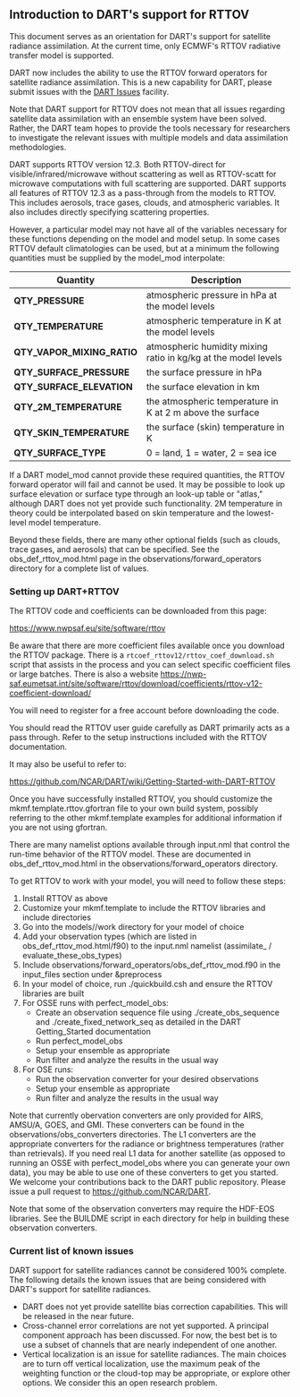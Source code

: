 
## Introduction to DART's support for RTTOV

This document serves as an orientation for DART's support for satellite radiance
assimilation. At the current time, only ECMWF's RTTOV radiative transfer
model is supported.

DART now includes the ability to use the RTTOV forward operators for 
satellite radiance assimilation. This is a new capability for DART, 
please submit issues with the 
[DART Issues](https://github.com/NCAR/DART/issues) facility.

Note that DART support for RTTOV does not mean that all issues regarding satellite
data assimilation with an ensemble system have been solved. Rather, the DART team
hopes to provide the tools necessary for researchers to investigate the relevant
issues with multiple models and data assimilation methodologies.

DART supports RTTOV version 12.3. Both RTTOV-direct for visible/infrared/microwave
without scattering as well as RTTOV-scatt for microwave computations with full scattering
are supported.  DART supports all features of RTTOV 12.3 as a pass-through from the
models to RTTOV. This includes aerosols, trace gases, clouds, and
atmospheric variables. It also includes directly specifying scattering properties.

However, a particular model may not have all of the variables necessary for these
functions depending on the model and model setup. In some cases RTTOV default
climatologies can be used, but at a minimum the following quantities must be supplied by the
model_mod interpolate:

| Quantity | Description |
| -------- | ----------- | 
| **QTY_PRESSURE**           | atmospheric pressure in hPa at the model levels |
| **QTY_TEMPERATURE**        | atmospheric temperature in K at the model levels |
| **QTY_VAPOR_MIXING_RATIO** | atmospheric humidity mixing ratio in kg/kg at the model levels |
| **QTY_SURFACE_PRESSURE**   | the surface pressure in hPa |
| **QTY_SURFACE_ELEVATION**  | the surface elevation in km |
| **QTY_2M_TEMPERATURE**     | the atmospheric temperature in K at 2 m above the surface | 
| **QTY_SKIN_TEMPERATURE**   | the surface (skin) temperature in K |
| **QTY_SURFACE_TYPE**       | 0 = land, 1 = water, 2 = sea ice | 

If a DART model_mod cannot provide these required quantities, the RTTOV forward operator 
will fail and cannot be used. It may be possible to look up surface elevation or surface 
type through an look-up table or "atlas," although DART does not yet provide such 
functionality. 2M temperature in theory could be interpolated based on skin temperature and 
the lowest-level model temperature.

Beyond these fields, there are many other optional fields (such as clouds, trace gases, and
aerosols) that can be specified. See the obs_def_rttov_mod.html page in the
observations/forward_operators directory for a complete list of values.

### Setting up DART+RTTOV

The RTTOV code and coefficients can be downloaded from this page:

https://www.nwpsaf.eu/site/software/rttov

Be aware that there are more coefficient files available once you download the RTTOV 
package.  There is a `rtcoef_rttov12/rttov_coef_download.sh` script that assists in 
the process and you can select specific coefficient files or large batches. 
There is also a website 
https://nwp-saf.eumetsat.int/site/software/rttov/download/coefficients/rttov-v12-coefficient-download/

You will need to register for a free account before downloading the code.

You should read the RTTOV user guide carefully as DART primarily acts as a
pass through. Refer to the setup instructions included with the RTTOV
documentation.

It may also be useful to refer to:

https://github.com/NCAR/DART/wiki/Getting-Started-with-DART-RTTOV

Once you have successfully installed RTTOV, you should customize the
mkmf.template.rttov.gfortran file to your own build system, possibly referring
to the other mkmf.template examples for additional information if you are not
using gfortran.

There are many namelist options available through input.nml that control the
run-time behavior of the RTTOV model. These are documented in
obs_def_rttov_mod.html in the observations/forward_operators directory.

To get RTTOV to work with your model, you will need to follow these steps:

1. Install RTTOV as above
2. Customize your mkmf.template to include the RTTOV libraries and include directories
3. Go into the models/<model of choice>/work directory for your model of choice
4. Add your observation types (which are listed in obs_def_rttov_mod.html/f90) to the input.nml namelist (assimilate_ / evaluate_these_obs_types)
5. Include observations/forward_operators/obs_def_rttov_mod.f90 in the input_files section under &preprocess
6. In your model of choice, run ./quickbuild.csh and ensure the RTTOV libraries are built
7. For OSSE runs with perfect_model_obs:
   - Create an observation sequence file using ./create_obs_sequence and ./create_fixed_network_seq as
     detailed in the DART Getting_Started documentation
   - Run perfect_model_obs
   - Setup your ensemble as appropriate
   - Run filter and analyze the results in the usual way
8. For OSE runs:
   - Run the observation converter for your desired observations
   - Setup your ensemble as appropriate
   - Run filter and analyze the results in the usual way

Note that currently obervation converters are only provided for AIRS, AMSU/A, GOES,
and GMI. These converters can be found in the observations/obs_converters
directories. The L1 converters are the appropriate converters for the radiance
or brightness temperatures (rather than retrievals). If you need real L1 data
for another satellite (as opposed to running an OSSE with perfect_model_obs
where you can generate your own data), you may be able to use one of these
converters to get you started. We welcome your contributions back to the DART
public repository. Please issue a pull request to https://github.com/NCAR/DART.

Note that some of the observation converters may require the HDF-EOS libraries.
See the BUILDME script in each directory for help in building these
observation converters.

### Current list of known issues

DART support for satellite radiances cannot be considered 100% complete. The following
details the known issues that are being considered with DART's support for
satellite radiances.

- DART does not yet provide satellite bias correction capabilities. This will be released in the near future.
- Cross-channel error correlations are not yet supported. A principal component approach has been discussed. For now, the best bet is to use a subset of channels that are nearly independent of one another.
- Vertical localization is an issue for satellite radiances. The main choices are to turn off vertical localization, use the maximum peak of the weighting function or the cloud-top may be appropriate, or explore other options. We consider this an open research problem.
